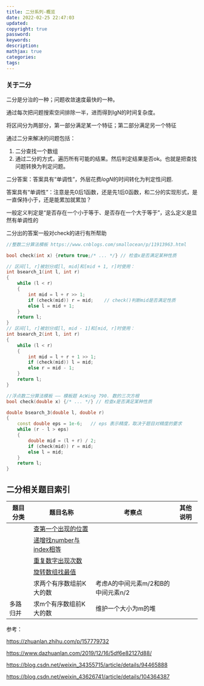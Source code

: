 ```yaml
---
title: 二分系列-概览
date: 2022-02-25 22:47:03
updated:
copyright: true
password:
keywords: 
description: 
mathjax: true
categories:
tags: 
---
```


### 关于二分

二分是分治的一种；问题收敛速度最快的一种。

通过每次把问题搜索空间排除一半，进而得到lgN的时间复杂度。

将区间分为两部分，第一部分满足某一个特征；第二部分满足另一个特征

通过二分来解决的问题包括：

1. 二分查找一个数组
2. 通过二分的方式，遍历所有可能的结果。然后判定结果是否ok。也就是把查找问题转换为判定问题。

二分答案：答案具有“单调性”，外层花费$logN$的时间转化为判定性问题.

答案具有“单调性”：注意是先0后1函数，还是先1后0函数，和二分的实现形式，是一直保持小于，还是能累加就累加？

一般定义判定是“是否存在一个小于等于、是否存在一个大于等于”，这么定义是显然有单调性的

二分出的答案一般对check的进行有所帮助

```cpp
//整数二分算法模板 https://www.cnblogs.com/smallocean/p/11913963.html

bool check(int x) {return true;/* ... */} // 检查x是否满足某种性质

// 区间[l, r]被划分成[l, mid]和[mid + 1, r]时使用：
int bsearch_1(int l, int r)
{
    while (l < r)
    {
        int mid = l + r >> 1;
        if (check(mid)) r = mid;    // check()判断mid是否满足性质
        else l = mid + 1;
    }
    return l;
}
// 区间[l, r]被划分成[l, mid - 1]和[mid, r]时使用：
int bsearch_2(int l, int r)
{
    while (l < r)
    {
        int mid = l + r + 1 >> 1;
        if (check(mid)) l = mid;
        else r = mid - 1;
    }
    return l;
}

//浮点数二分算法模板 —— 模板题 AcWing 790. 数的三次方根
bool check(double x) {/* ... */} // 检查x是否满足某种性质

double bsearch_3(double l, double r)
{
    const double eps = 1e-6;   // eps 表示精度，取决于题目对精度的要求
    while (r - l > eps)
    {
        double mid = (l + r) / 2;
        if (check(mid)) r = mid;
        else l = mid;
    }
    return l;
}
```

## 二分相关题目索引

|  题目分类 | 题目名称 |考察点   |其他说明|
|  ----  | ---- |----  |----  |
|| [查第一个出现的位置](getNumberOfK.html)  ||
|| [递增找number与index相等](getNumberSameAsIndex.html)  ||
|| [重复数字出现次数](moving_cnt.html)  ||
|| [旋转数组找最值](find_min_in_rotated_array.html)  ||
|| 求两个有序数组前K大的数|考虑A的中间元素m/2和B的中间元素n/2||
|多路归并| 求m个有序数组前K大的数 | 维护一个大小为m的堆||

参考：

https://zhuanlan.zhihu.com/p/157779732

https://www.dazhuanlan.com/2019/12/16/5df6e82127d88/

https://blog.csdn.net/weixin_34355715/article/details/94465888

https://blog.csdn.net/weixin_43626741/article/details/104364387
